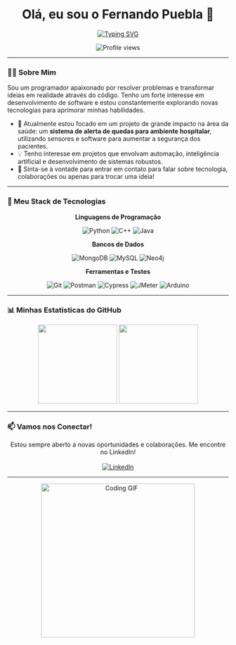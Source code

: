 <div align="center">

# Olá, eu sou o Fernando Puebla 👋

<a href="https://git.io/typing-svg"><img src="https://readme-typing-svg.demolab.com?font=Fira+Code&weight=700&size=25&duration=4000&pause=1000&color=36BCF7&center=true&vCenter=true&width=435&lines=Desenvolvedor+Apaixonado+por+Tecnologia;Especialista+em+Python%2C+C%2B%2B+e+Java;Sempre+construindo+algo+novo" alt="Typing SVG" /></a>

![Profile views](https://komarev.com/ghpvc/?username=Stenishh&color=00A36C&style=flat-square)

</div>

---

### 👨‍💻 Sobre Mim

<p align="left">
  Sou um programador apaixonado por resolver problemas e transformar ideias em realidade através do código. Tenho um forte interesse em desenvolvimento de software e estou constantemente explorando novas tecnologias para aprimorar minhas habilidades.
</p>

- 🌱 Atualmente estou focado em um projeto de grande impacto na área da saúde: um **sistema de alerta de quedas para ambiente hospitalar**, utilizando sensores e software para aumentar a segurança dos pacientes.
- 💡 Tenho interesse em projetos que envolvam automação, inteligência artificial e desenvolvimento de sistemas robustos.
- 💬 Sinta-se à vontade para entrar em contato para falar sobre tecnologia, colaborações ou apenas para trocar uma ideia!

---

### 🚀 Meu Stack de Tecnologias

<div align="center">
  <p><strong>Linguagens de Programação</strong></p>
  <p>
    <img src="https://img.shields.io/badge/-Python-3776AB?style=flat-square&logo=python&logoColor=white" alt="Python">
    <img src="https://img.shields.io/badge/-C++-00599C?style=flat-square&logo=cplusplus&logoColor=white" alt="C++">
    <img src="https://img.shields.io/badge/-Java-007396?style=flat-square&logo=java&logoColor=white" alt="Java">
  </p>
  <p><strong>Bancos de Dados</strong></p>
  <p>
    <img src="https://img.shields.io/badge/-MongoDB-47A248?style=flat-square&logo=mongodb&logoColor=white" alt="MongoDB">
    <img src="https://img.shields.io/badge/-MySQL-4479A1?style=flat-square&logo=mysql&logoColor=white" alt="MySQL">
    <img src="https://img.shields.io/badge/-Neo4j-008CC1?style=flat-square&logo=neo4j&logoColor=white" alt="Neo4j">
  </p>
  <p><strong>Ferramentas e Testes</strong></p>
  <p>
    <img src="https://img.shields.io/badge/-Git-F05032?style=flat-square&logo=git&logoColor=white" alt="Git">
    <img src="https://img.shields.io/badge/-Postman-FF6C37?style=flat-square&logo=postman&logoColor=white" alt="Postman">
    <img src="https://img.shields.io/badge/-Cypress-17202C?style=flat-square&logo=cypress&logoColor=white" alt="Cypress">
    <img src="https://img.shields.io/badge/-JMeter-D22128?style=flat-square&logo=apachejmeter&logoColor=white" alt="JMeter">
    <img src="https://img.shields.io/badge/-Arduino-00979D?style=flat-square&logo=arduino&logoColor=white" alt="Arduino">
  </p>
</div>

---

### 📊 Minhas Estatísticas do GitHub

<div align="center">
  <img height="180em" src="https://github-readme-stats.vercel.app/api?username=Stenishh&show_icons=true&theme=tokyonight&hide_border=true&rank_icon=github" />
  <img height="180em" src="https://github-readme-stats.vercel.app/api/top-langs/?username=Stenishh&layout=compact&theme=tokyonight&hide_border=true" />
</div>

---

### 📫 Vamos nos Conectar!

<p align="center">
  Estou sempre aberto a novas oportunidades e colaborações. Me encontre no LinkedIn!
  <br/><br/>
  <a href="https://www.linkedin.com/in/fernandopuebla/">
    <img src="https://img.shields.io/badge/-LinkedIn-0077B5?style=flat-square&logo=linkedin&logoColor=white" alt="LinkedIn">
  </a>
</p>

---

<div align="center">
  <img src="https://media.giphy.com/media/u2pmTWUi0R_Os/giphy.gif" alt="Coding GIF" width="350"/>
</div>
